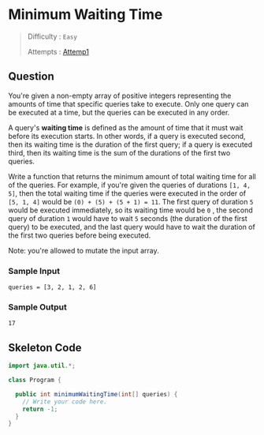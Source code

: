# Minimum Waiting Time
> Difficulty : `Easy`
> 
> Attempts : [Attemp1](./attempt1/app/MinimumWaitingTime.java)

## Question
You're given a non-empty array of positive integers representing the amounts of time that specific queries take to execute. Only one query can be executed at a time, but the queries can be executed in any order.

A query's **waiting time** is defined as the amount of time that it must wait before its execution starts. In other words, if a query is executed second, then its waiting time is the duration of the first query; if a query is executed third, then its waiting time is the sum of the durations of the first two queries.

Write a function that returns the minimum amount of total waiting time for all of the queries. For example, if you're given the queries of durations `[1, 4, 5]`, then the total waiting time if the queries were executed in the order of `[5, 1, 4]` would be `(0) + (5) + (5 + 1) = 11`. The first query of duration `5` would be executed immediately, so its waiting time would be `0` , the second query of duration `1` would have to wait `5` seconds (the duration of the first query) to be executed, and the last query would have to wait the duration of the first two queries before being executed.

Note: you're allowed to mutate the input array.

### Sample Input
```
queries = [3, 2, 1, 2, 6]
```
### Sample Output
```
17
```

## Skeleton Code
```java
import java.util.*;

class Program {

  public int minimumWaitingTime(int[] queries) {
    // Write your code here.
    return -1;
  }
}
```
